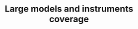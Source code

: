 ---
layout: default
title: Large models and instruments coverage
type: expertise
modal-id: 5
icon: comprehensive
alt: 
img: asset_classes_dark_bkgrd
description:
  - 
    title: "Large spectrum of pricing models and methods for all asset classes:"
    subitems:
    - title: Closed-form evaluation.
    - title: Monte Carlo and American Monte Carlo.
    - title: PDE resolution.
  - 
    title: "Large scope of financial instrument types foreach asset class, including:"
    subitems:
    - title: Vanilla trades and exotics.
    - title: Caps and swaptions.
    - title: Instruments based on risk-free rates (RFR) in the context of LIBOR reform.
  - 
    title: "Hybrid modelling, under:"
    subitems:
    - title: The risk-neutral measure for hybrid exotics pricing or XVA.
    - title: The real-world measure for risk and capital computations.
---